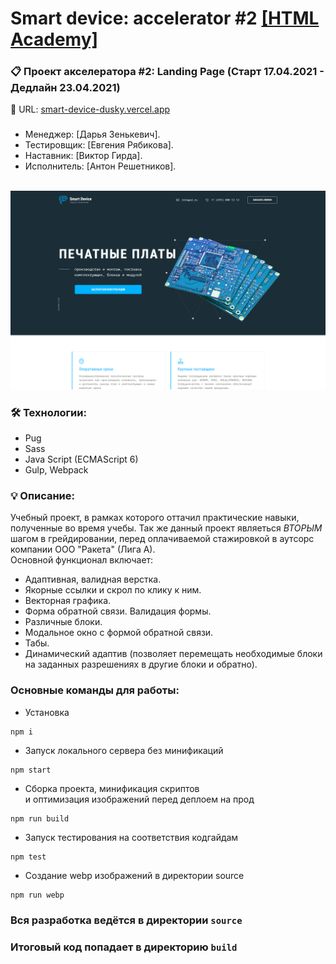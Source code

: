 # Smart device: accelerator #2 [[HTML Academy]](https://htmlacademy.ru/)

### 📋 Проект акселератора #2: Landing Page (Старт 17.04.2021 - Дедлайн 23.04.2021)
🔗 URL: [smart-device-dusky.vercel.app](https://smart-device-dusky.vercel.app/)
### 
### 

* Менеджер: [Дарья Зенькевич].
* Тестировщик: [Евгения Рябикова].
* Наставник: [Виктор Гирда].
* Исполнитель: [Антон Решетников].

<br clear="both">

<div>
  <img src="source/img/content/cover-readme.png" />
</div>

### 🛠 Технологии:
- Pug
- Sass
- Java Script (ECMAScript 6)
- Gulp, Webpack

### 💡 Описание:
Учебный проект, в рамках которого оттачил практические навыки, полученные во время учебы. Так же данный проект являеться <em>ВТОРЫМ</em> шагом в грейдировании, перед оплачиваемой стажировкой в аутсорс компании ООО "Ракета" (Лига А).<br>
Основной функционал включает:
- Адаптивная, валидная верстка.
- Якорные ссылки и скрол по клику к ним.
- Векторная графика.
- Форма обратной связи. Валидация формы.
- Различные блоки.
- Модальное окно с формой обратной связи.
- Табы.
- Динамический адаптив (позволяет перемещать необходимые блоки на заданных разрешениях в другие блоки и обратно).

### Основные команды для работы:

- Установка 
```
npm i
```

- Запуск локального сервера без минификаций
```
npm start
```

- Сборка проекта, минификация скриптов <br>
и оптимизация изображений перед деплоем на прод
```
npm run build
```

- Запуск тестирования на соответствия кодгайдам
```
npm test
```

- Создание webp изображений в директории source
```
npm run webp
```

### Вся разработка ведётся в директории `source`
### Итоговый код попадает в директорию `build`

